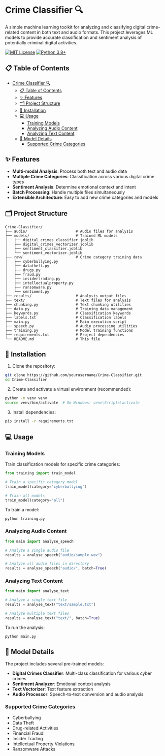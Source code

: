 # Crime Classifier 🔍

A simple machine learning toolkit for analyzing and classifying digital crime-related content in both text and audio formats. This project leverages ML models to provide accurate classification and sentiment analysis of potentially criminal digital activities.

[![MIT License](https://img.shields.io/badge/License-MIT-green.svg)](https://choosealicense.com/licenses/mit/)
[![Python 3.8+](https://img.shields.io/badge/python-3.8+-blue.svg)](https://www.python.org/downloads/)

## 📋 Table of Contents

- [Crime Classifier 🔍](#crime-classifier-)
  - [📋 Table of Contents](#-table-of-contents)
  - [✨ Features](#-features)
  - [🗂️ Project Structure](#️-project-structure)
  - [🚀 Installation](#-installation)
  - [💻 Usage](#-usage)
    - [Training Models](#training-models)
    - [Analyzing Audio Content](#analyzing-audio-content)
    - [Analyzing Text Content](#analyzing-text-content)
  - [🤖 Model Details](#-model-details)
    - [Supported Crime Categories](#supported-crime-categories)

## ✨ Features

- **Multi-modal Analysis**: Process both text and audio data
- **Multiple Crime Categories**: Classification across various digital crime types
- **Sentiment Analysis**: Determine emotional context and intent
- **Batch Processing**: Handle multiple files simultaneously
- **Extensible Architecture**: Easy to add new crime categories and models

## 🗂️ Project Structure

```
Crime-Classifier/
├── audio/                      # Audio files for analysis
├── models/                     # Trained ML models
│   ├── digital_crimes_classifier.joblib
│   ├── digital_crimes_vectorizer.joblib
│   ├── sentiment_classifier.joblib
│   └── sentiment_vectorizer.joblib
├── raw/                        # Crime category training data
│   ├── cyberbullying.py
│   ├── datatheft.py
│   ├── drugs.py
│   ├── fraud.py
│   ├── insidertrading.py
│   ├── intellectualproperty.py
│   ├── ransomware.py
│   └── sentiment.py
├── results/                    # Analysis output files
├── text/                       # Text files for analysis
├── chunking.py                 # Text chunking utilities
├── data.py                     # Training data management
├── keywords.py                 # Classification keywords
├── labels.txt                  # Classification labels
├── main.py                     # Main execution script
├── speech.py                   # Audio processing utilities
├── training.py                 # Model training functions
├── requirements.txt            # Project dependencies
└── README.md                   # This file
```

## 🚀 Installation

1. Clone the repository:
```bash
git clone https://github.com/yourusername/Crime-Classifier.git
cd Crime-Classifier
```

2. Create and activate a virtual environment (recommended):
```bash
python -m venv venv
source venv/bin/activate  # On Windows: venv\Scripts\activate
```

3. Install dependencies:
```bash
pip install -r requirements.txt
```

## 💻 Usage

### Training Models

Train classification models for specific crime categories:

```python
from training import train_model

# Train a specific category model
train_model(category="cyberbullying")

# Train all models
train_model(category="all")
```
To train a model:
```sh
python training.py
```

### Analyzing Audio Content

```python
from main import analyse_speech

# Analyze a single audio file
results = analyse_speech("audio/sample.wav")

# Analyze all audio files in directory
results = analyse_speech("audio/", batch=True)
```

### Analyzing Text Content

```python
from main import analyse_text

# Analyze a single text file
results = analyse_text("text/sample.txt")

# Analyze multiple text files
results = analyse_text("text/", batch=True)
```

To run the analysis:
```sh
python main.py
```

## 🤖 Model Details

The project includes several pre-trained models:

- **Digital Crimes Classifier**: Multi-class classification for various cyber crimes
- **Sentiment Analyzer**: Emotional context analysis
- **Text Vectorizer**: Text feature extraction
- **Audio Processor**: Speech-to-text conversion and audio analysis

### Supported Crime Categories

- Cyberbullying
- Data Theft
- Drug-related Activities
- Financial Fraud
- Insider Trading
- Intellectual Property Violations
- Ransomware Attacks

